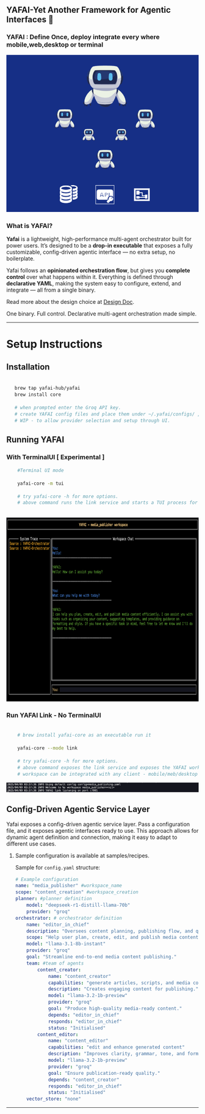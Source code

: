 
## YAFAI-Yet Another Framework for Agentic Interfaces  🚀

### YAFAI : Define Once, deploy integrate every where mobile,web,desktop or terminal


![Yafai Workspaces](assets/yafai-workspaces.png)

### What is YAFAI?

**Yafai** is a lightweight, high-performance multi-agent orchestrator built for power users. It’s designed to be a **drop-in executable** that exposes a fully customizable, config-driven agentic interface — no extra setup, no boilerplate.

Yafai follows an **opinionated orchestration flow**, but gives you **complete control** over what happens within it. Everything is defined through **declarative YAML**, making the system easy to configure, extend, and integrate — all from a single binary.

Read more about the design choice at [Design Doc](design.md).

One binary. Full control. Declarative multi-agent orchestration made simple.

---

# Setup Instructions

## Installation
 ```bash

    brew tap yafai-hub/yafai
    brew install core

    # when prompted enter the Groq API key.
    # create YAFAI config files and place them under ~/.yafai/configs/ , checkout samples under smaples/recipes.
    # WIP - to allow provider selection and setup through UI.
 ```

## Running YAFAI

### With TerminalUI [ Experimental ]

```bash
    #Terminal UI mode

    yafai-core -m tui 

    # try yafai-core -h for more options.
    # above command runs the link service and starts a TUI process for easy use.
    
```

<img src="Assets/tui-mode.png" width=800 height=480>


### Run YAFAI Link - No TerminalUI
```bash

    # brew install yafai-core as an executable run it

    yafai-core --mode link 

    # try yafai-core -h for more options.
    # above command exposes the link service and exposes the YAFAI workspace.
    # workspace can be integrated with any client - mobile/meb/desktop or terminal.

```

![Yafai Link](assets/link-mode.png)



## Config-Driven Agentic Service Layer

Yafai exposes a config-driven agentic service layer. Pass a configuration file, and it exposes agentic interfaces ready to use. This approach allows for dynamic agent definition and connection, making it easy to adapt to different use cases.

1.  Sample configuration is available at samples/recipes.

    Sample for `config.yaml` structure:

    ```yaml
    # Example configuration
    name: "media_publisher" #workspace_name
    scope: "content_creation" #workspace_creation
    planner: #planner definition
        model: "deepseek-r1-distill-llama-70b"
        provider: "groq"
    orchestrator: # orchestrator definition
        name: "editor_in_chief"
        description: "Oversees content planning, publishing flow, and quality checks."
        scope: "Help user plan, create, edit, and publish media content efficiently."
        model: "llama-3.1-8b-instant"
        provider: "groq"
        goal: "Streamline end-to-end media content publishing."
        team: #team of agents
            content_creator:
                name: "content_creator"
                capabilities: "generate articles, scripts, and media content"
                description: "Creates engaging content for publishing."
                model: "llama-3.2-1b-preview"
                provider: "groq"
                goal: "Produce high-quality media-ready content."
                depends: "editor_in_chief"
                responds: "editor_in_chief"
                status: "Initialised"
            content_editor:
                name: "content_editor"
                capabilities: "edit and enhance generated content"
                description: "Improves clarity, grammar, tone, and formatting."
                model: "llama-3.2-1b-preview"
                provider: "groq"
                goal: "Ensure publication-ready quality."
                depends: "content_creator"
                responds: "editor_in_chief"
                status: "Initialised"
        vector_store: "none"
    ```

---

